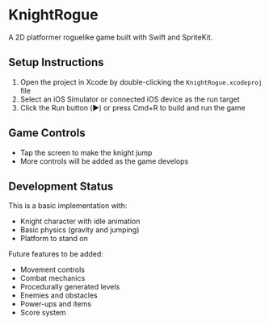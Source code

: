 # KnightRogue

A 2D platformer roguelike game built with Swift and SpriteKit.

## Setup Instructions

1. Open the project in Xcode by double-clicking the `KnightRogue.xcodeproj` file
2. Select an iOS Simulator or connected iOS device as the run target
3. Click the Run button (▶️) or press Cmd+R to build and run the game

## Game Controls

- Tap the screen to make the knight jump
- More controls will be added as the game develops

## Development Status

This is a basic implementation with:
- Knight character with idle animation
- Basic physics (gravity and jumping)
- Platform to stand on

Future features to be added:
- Movement controls
- Combat mechanics
- Procedurally generated levels
- Enemies and obstacles
- Power-ups and items
- Score system
